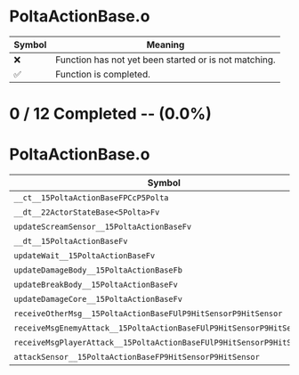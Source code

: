 # PoltaActionBase.o
| Symbol | Meaning 
| ------------- | ------------- 
| :x: | Function has not yet been started or is not matching. 
| :white_check_mark: | Function is completed. 


# 0 / 12 Completed -- (0.0%)
# PoltaActionBase.o
| Symbol | Decompiled? |
| ------------- | ------------- |
| `__ct__15PoltaActionBaseFPCcP5Polta` | :x: |
| `__dt__22ActorStateBase<5Polta>Fv` | :x: |
| `updateScreamSensor__15PoltaActionBaseFv` | :x: |
| `__dt__15PoltaActionBaseFv` | :x: |
| `updateWait__15PoltaActionBaseFv` | :x: |
| `updateDamageBody__15PoltaActionBaseFb` | :x: |
| `updateBreakBody__15PoltaActionBaseFv` | :x: |
| `updateDamageCore__15PoltaActionBaseFv` | :x: |
| `receiveOtherMsg__15PoltaActionBaseFUlP9HitSensorP9HitSensor` | :x: |
| `receiveMsgEnemyAttack__15PoltaActionBaseFUlP9HitSensorP9HitSensor` | :x: |
| `receiveMsgPlayerAttack__15PoltaActionBaseFUlP9HitSensorP9HitSensor` | :x: |
| `attackSensor__15PoltaActionBaseFP9HitSensorP9HitSensor` | :x: |
